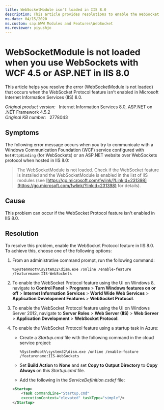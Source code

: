```yaml
---
title: WebSocketModule isn't loaded in IIS 8.0
description: This article provides resolutions to enable the WebSocket Protocol feature and avoid the WebSocketModule is not loaded error in IIS 8.0.
ms.date: 04/15/2020
ms.custom: sap:WWW Modules and Features\WebSocket
ms.reviewer: piyushjo
---
```

# WebSocketModule is not loaded when you use WebSockets with WCF 4.5 or ASP.NET in IIS 8.0

This article helps you resolve the error (WebSocketModule is not loaded) that occurs when the WebSocket Protocol feature isn't enabled in Microsoft Internet Information Services (IIS) 8.0.

_Original product version:_ &nbsp; Internet Information Services 8.0, ASP.NET on .NET Framework 4.5.2  
_Original KB number:_ &nbsp; 2778043

## Symptoms

The following error message occurs when you try to communicate with a Windows Communication Foundation (WCF) service configured with `NetHttpBinding` (for WebSockets) or an ASP.NET website over WebSockets protocol when hosted in IIS 8.0:

> The WebSocketModule is not loaded. Check if the WebSocket feature is installed and the WebSocketModule is enabled in the list of IIS modules (see [https://go.microsoft.com/fwlink/?LinkId=231398](https://go.microsoft.com/fwlink/?linkid=231398) for details).

## Cause

This problem can occur if the WebSocket Protocol feature isn't enabled in IIS 8.0.

## Resolution

To resolve this problem, enable the WebSocket Protocol feature in IIS 8.0. To achieve this, choose one of the following options:

1. From an administrative command prompt, run the following command:

    ```console
    %SystemRoot%\system32\dism.exe /online /enable-feature /featurename:IIS-WebSockets
    ```

2. To enable the WebSocket Protocol feature using the UI on Windows 8, navigate to **Control Panel** > **Programs** > **Turn Windows features on or off** > **Internet Information Services** > **World Wide Web Services** > **Application Development Features** > **WebSocket Protocol**.

3. To enable the WebSocket Protocol feature using the UI on Windows Server 2012, navigate to **Server Roles** > **Web Server (IIS)** > **Web Server** > **Application Development** > **WebSocket Protocol**.

4. To enable the WebSocket Protocol feature using a startup task in Azure:

   - Create a *Startup.cmd* file with the following command in the cloud service project:

        ```console
        %SystemRoot%\system32\dism.exe /online /enable-feature /featurename:IIS-WebSockets
        ```

   - Set **Build Action** to **None** and set **Copy to Output Directory** to **Copy Always** on this *Startup.cmd* file.

   - Add the following in the *ServiceDefinition.csdef* file:

    ```xml
    <Startup>
        <Task commandLine="Startup.cmd"
        executionContext="elevated" taskType="simple"/>
    </Startup>
    ```
